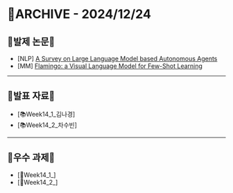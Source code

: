 # 📁ARCHIVE - 2024/12/24

## 💚발제 논문💚  
- [NLP] [A Survey on Large Language Model based Autonomous Agents](https://arxiv.org/pdf/2308.11432)
- [MM] [Flamingo: a Visual Language Model for Few-Shot Learning](https://arxiv.org/pdf/2204.14198)
---

## 💚발표 자료💚
- [📚Week14_1_김나경]
- [📚Week14_2_차수빈]

---

## 💚우수 과제💚
- [🌟Week14_1_]
- [🌟Week14_2_]
